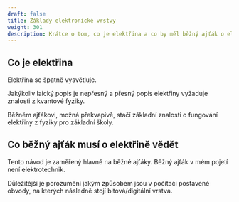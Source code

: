 ```yaml
---
draft: false
title: Základy elektronické vrstvy
weight: 301
description: Krátce o tom, co je elektřina a co by měl běžný ajťák o elektřině vědět
---
```


## Co je elektřina

Elektřina se špatně vysvětluje. 

Jakýkoliv laický popis je nepřesný a přesný popis elektřiny vyžaduje znalosti z kvantové fyziky.

Běžném ajťákovi, možná překvapivě, stačí základní znalosti o fungování elektřiny z fyziky pro základní školy.

## Co běžný ajťák musí o elektřině vědět

Tento návod je zaměřený hlavně na běžné ajťáky. Běžný ajťák v mém pojetí není elektrotechnik.

Důležitější je porozumění jakým způsobem jsou v počítači postavené obvody, na kterých následně stojí bitová/digitální vrstva.